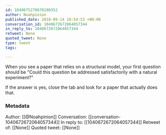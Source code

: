 ```yaml
---
id: 1040675270670180352
author: Noahpinion
published_date: 2018-09-14 18:54:53 +00:00
conversation_id: 1040672672064057344
in_reply_to: 1040672672064057344
retweet: None
quoted_tweet: None
type: tweet
tags:

---
```


When you see a paper that relies on a structural model, your first question should be "Could this question be addressed satisfactorily with a natural experiment?" 

If the answer is yes, close the tab and look for a paper that actually does that.

### Metadata

Author: [[@Noahpinion]]
Conversation: [[conversation-1040672672064057344]]
In reply to: [[1040672672064057344]]
Retweet of: [[None]]
Quoted tweet: [[None]]
